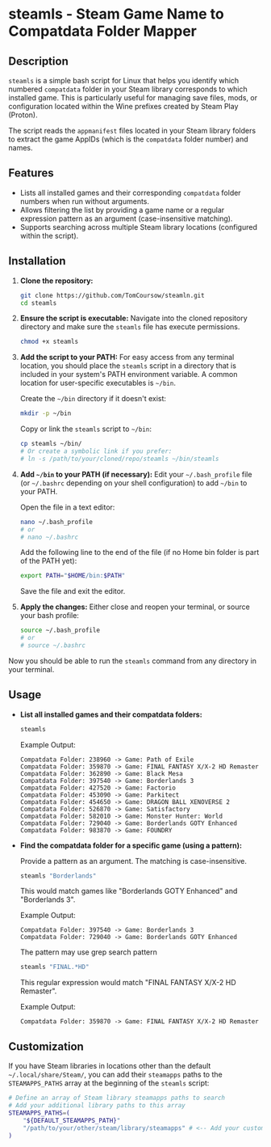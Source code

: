 # steamls - Steam Game Name to Compatdata Folder Mapper

## Description

`steamls` is a simple bash script for Linux that helps you identify which numbered `compatdata` folder in your Steam library corresponds to which installed game. This is particularly useful for managing save files, mods, or configuration located within the Wine prefixes created by Steam Play (Proton).

The script reads the `appmanifest` files located in your Steam library folders to extract the game AppIDs (which is the `compatdata` folder number) and names.

## Features

* Lists all installed games and their corresponding `compatdata` folder numbers when run without arguments. 
* Allows filtering the list by providing a game name or a regular expression pattern as an argument (case-insensitive matching).
* Supports searching across multiple Steam library locations (configured within the script).

## Installation

1.  **Clone the repository:**
    ```bash
    git clone https://github.com/TomCoursow/steamln.git
    cd steamls
    ```

2.  **Ensure the script is executable:**
    Navigate into the cloned repository directory and make sure the `steamls` file has execute permissions.
    ```bash
    chmod +x steamls
    ```

3.  **Add the script to your PATH:**
    For easy access from any terminal location, you should place the `steamls` script in a directory that is included in your system's PATH environment variable. A common location for user-specific executables is `~/bin`.

    Create the `~/bin` directory if it doesn't exist:
    ```bash
    mkdir -p ~/bin
    ```

    Copy or link the `steamls` script to `~/bin`:
    ```bash
    cp steamls ~/bin/
    # Or create a symbolic link if you prefer:
    # ln -s /path/to/your/cloned/repo/steamls ~/bin/steamls
    ```

4.  **Add `~/bin` to your PATH (if necessary):**
    Edit your `~/.bash_profile` file (or `~/.bashrc` depending on your shell configuration) to add `~/bin` to your PATH.

    Open the file in a text editor:
    ```bash
    nano ~/.bash_profile
    # or
    # nano ~/.bashrc
    ```

    Add the following line to the end of the file (if no Home bin folder is part of the PATH yet):
    ```bash
    export PATH="$HOME/bin:$PATH"
    ```

    Save the file and exit the editor.

5.  **Apply the changes:**
    Either close and reopen your terminal, or source your bash profile:
    ```bash
    source ~/.bash_profile
    # or
    # source ~/.bashrc
    ```

Now you should be able to run the `steamls` command from any directory in your terminal.

## Usage

* **List all installed games and their compatdata folders:**
    ```bash
    steamls
    ```
    Example Output:
    ```
    Compatdata Folder: 238960 -> Game: Path of Exile
    Compatdata Folder: 359870 -> Game: FINAL FANTASY X/X-2 HD Remaster
    Compatdata Folder: 362890 -> Game: Black Mesa
    Compatdata Folder: 397540 -> Game: Borderlands 3
    Compatdata Folder: 427520 -> Game: Factorio
    Compatdata Folder: 453090 -> Game: Parkitect
    Compatdata Folder: 454650 -> Game: DRAGON BALL XENOVERSE 2
    Compatdata Folder: 526870 -> Game: Satisfactory
    Compatdata Folder: 582010 -> Game: Monster Hunter: World
    Compatdata Folder: 729040 -> Game: Borderlands GOTY Enhanced
    Compatdata Folder: 983870 -> Game: FOUNDRY
    ```

* **Find the compatdata folder for a specific game (using a pattern):**

    Provide a pattern as an argument. The matching is case-insensitive.
    ```bash
    steamls "Borderlands"
    ```
    This would match games like "Borderlands GOTY Enhanced" and "Borderlands 3".

    Example Output:
    ```
    Compatdata Folder: 397540 -> Game: Borderlands 3
    Compatdata Folder: 729040 -> Game: Borderlands GOTY Enhanced
    ```

    The pattern may use grep search pattern
    ```bash
    steamls "FINAL.*HD"
    ```
    This regular expression would match "FINAL FANTASY X/X-2 HD Remaster".

    Example Output:
    ```
    Compatdata Folder: 359870 -> Game: FINAL FANTASY X/X-2 HD Remaster
    ```

## Customization

If you have Steam libraries in locations other than the default `~/.local/share/Steam/`, you can add their `steamapps` paths to the `STEAMAPPS_PATHS` array at the beginning of the `steamls` script:

```bash
# Define an array of Steam library steamapps paths to search
# Add your additional library paths to this array
STEAMAPPS_PATHS=(
    "${DEFAULT_STEAMAPPS_PATH}"
    "/path/to/your/other/steam/library/steamapps" # <-- Add your custom path here
)
